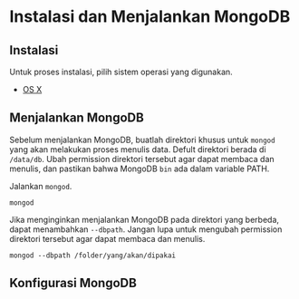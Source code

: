# Instalasi dan Menjalankan MongoDB

## Instalasi

Untuk proses instalasi, pilih sistem operasi yang digunakan.

* [OS X](instalasi_os_x.md)


## Menjalankan MongoDB

Sebelum menjalankan MongoDB, buatlah direktori khusus untuk `mongod` yang akan melakukan proses menulis data. Defult direktori berada di `/data/db`. Ubah permission direktori tersebut agar dapat membaca dan menulis, dan pastikan bahwa MongoDB `bin` ada dalam variable PATH.


Jalankan `mongod`.

    mongod

Jika menginginkan menjalankan MongoDB pada direktori yang berbeda, dapat menambahkan `--dbpath`. Jangan lupa untuk mengubah permission direktori tersebut agar dapat membaca dan menulis.

    mongod --dbpath /folder/yang/akan/dipakai
    
    

## Konfigurasi MongoDB
    
    
    
    
    
    
    
    
    
    
    
    
    
    
    
    
    